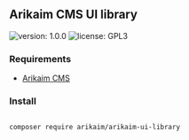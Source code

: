 ## Arikaim CMS UI library
![version: 1.0.0](https://img.shields.io/github/release/arikaim/arikaim-ui-library.svg)
![license: GPL3](https://img.shields.io/badge/License-GPLv3-blue.svg)
   
### Requirements 
  * [Arikaim CMS](https://github.com/arikaim/arikaim)

### Install
```bash

composer require arikaim/arikaim-ui-library

```
